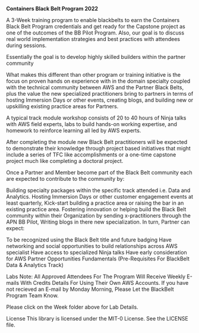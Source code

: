 **Containers Black Belt Program 2022**

A 3-Week training program to enable blackbelts to earn the Containers Black Belt Program credentials and get ready for the Capstone project as one of the outcomes of the BB Pilot Program. Also, our goal is to discuss real world implementation strategies and best practices with attendees during sessions.

Essentially the goal is to develop highly skilled builders within the partner community

What makes this different than other program or training initiative is the focus on proven hands on experience with in the domain specialty coupled with the technical community between AWS and the Partner Black Belts, plus the value the new specialized practitioners bring to partners in terms of hosting Immersion Days or other events, creating blogs, and building new or upskilling existing practice areas for Partners.

A typical track module workshop consists of 20 to 40 hours of Ninja talks with AWS field experts, labs to build hands-on working expertise, and homework to reinforce learning all led by AWS experts.

After completing the module new Black Belt practitioners will be expected to demonstrate their knowledge through project based initiatives that might include a series of TFC like accomplishments or a one-time capstone project much like completing a doctoral project.

Once a Partner and Member become part of the Black Belt community each are expected to contribute to the community by:

Building specialty packages within the specific track attended i.e. Data and Analytics.
Hosting Immersion Days or other customer engagement events at least quarterly,
Kick-start building a practice area or raising the bar in an existing practice area.
Fostering innovation or helping build the Black Belt community within their Organization by sending x-practitioners through the APN BB Pilot,
Writing blogs in there new specialization.
In turn, Partner can expect:

To be recognized using the Black Belt title and future badging
Have networking and social opportunities to build relationships across AWS specialist
Have access to specialized Ninja talks
Have early consideration for AWS Partner Opportunities
Fundamentals (Pre-Requisites For BlackBelt Data & Analytics Track)


Labs
Note: All Approved Attendees For The Program Will Receive Weekly E-mails With Credits Details For Using Their Own AWS Accounts. If you have not recieved an E-mail by Monday Morning, Please Let the BlackBelt Program Team Know.

Please click on the Week folder above for Lab Details.

License
This library is licensed under the MIT-0 License. See the LICENSE file.
